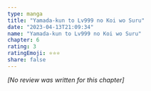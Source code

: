 ```yaml
---
type: manga
title: "Yamada-kun to Lv999 no Koi wo Suru"
date: "2023-04-13T21:09:34"
name: "Yamada-kun to Lv999 no Koi wo Suru"
chapter: 6
rating: 3
ratingEmoji: ⭐️⭐️⭐️
share: false
---
```


*[No review was written for this chapter]*
